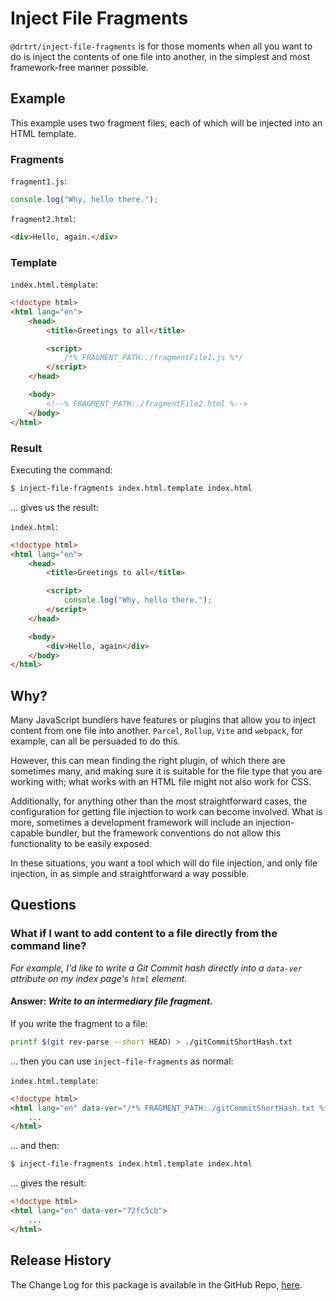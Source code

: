 # Inject File Fragments

`@drtrt/inject-file-fragments` is for those moments when all you want to do is inject the contents of one file into another, in the simplest and most framework-free manner possible.

## Example

This example uses two fragment files, each of which will be injected into an HTML template.

### Fragments

`fragment1.js`:

```js
console.log("Why, hello there.");
```

`fragment2.html`:

```html
<div>Hello, again.</div>
```

### Template

`index.html.template`:

```html
<!doctype html>
<html lang="en">
    <head>
        <title>Greetings to all</title>

        <script>
            /*% FRAGMENT_PATH:./fragmentFile1.js %*/
        </script>
    </head>

    <body>
        <!--% FRAGMENT_PATH:./fragmentFile2.html %-->
    </body>
</html>
```

### Result

Executing the command:

```sh
$ inject-file-fragments index.html.template index.html
```

... gives us the result:

`index.html`:

```html
<!doctype html>
<html lang="en">
    <head>
        <title>Greetings to all</title>

        <script>
            console.log("Why, hello there.");
        </script>
    </head>

    <body>
        <div>Hello, again</div>
    </body>
</html>
```

## Why?

Many JavaScript bundlers have features or plugins that allow you to inject content from one file into another. `Parcel`, `Rollup`, `Vite` and `webpack`, for example, can all be persuaded to do this.

However, this can mean finding the right plugin, of which there are sometimes many, and making sure it is suitable for the file type that you are working with; what works with an HTML file might not also work for CSS.

Additionally, for anything other than the most straightforward cases, the configuration for getting file injection to work can become involved. What is more, sometimes a development framework will include an injection-capable bundler, but the framework conventions do not allow this functionality to be easily exposed.

In these situations, you want a tool which will do file injection, and only file injection, in as simple and straightforward a way possible.

## Questions

### What if I want to add content to a file directly from the command line?

_For example, I'd like to write a Git Commit hash directly into a `data-ver` attribute on my index page's `html` element._

#### **Answer:** _Write to an intermediary file fragment._

If you write the fragment to a file:

```sh
printf $(git rev-parse --short HEAD) > ./gitCommitShortHash.txt
```

... then you can use `inject-file-fragments` as normal:

`index.html.template`:

```html
<!doctype html>
<html lang="en" data-ver="/*% FRAGMENT_PATH:./gitCommitShortHash.txt %*/">
    ...
</html>
```

... and then:

```sh
$ inject-file-fragments index.html.template index.html
```

... gives the result:

```html
<!doctype html>
<html lang="en" data-ver="72fc5cb">
    ...
</html>
```

## Release History

The Change Log for this package is available in the GitHub Repo, [here](https://github.com/drtrt-org/inject-file-fragments/blob/main/CHANGELOG.md).
